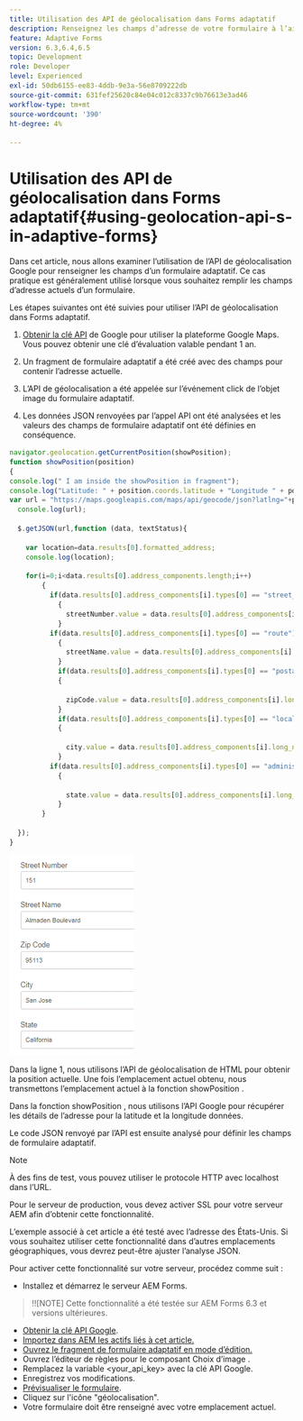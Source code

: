 ```yaml
---
title: Utilisation des API de géolocalisation dans Forms adaptatif
description: Renseignez les champs d’adresse de votre formulaire à l’aide des API de géolocalisation.
feature: Adaptive Forms
version: 6.3,6.4,6.5
topic: Development
role: Developer
level: Experienced
exl-id: 50db6155-ee83-4ddb-9e3a-56e8709222db
source-git-commit: 631fef25620c84e04c012c8337c9b76613e3ad46
workflow-type: tm+mt
source-wordcount: '390'
ht-degree: 4%

---
```


# Utilisation des API de géolocalisation dans Forms adaptatif{#using-geolocation-api-s-in-adaptive-forms}

Dans cet article, nous allons examiner l’utilisation de l’API de géolocalisation Google pour renseigner les champs d’un formulaire adaptatif. Ce cas pratique est généralement utilisé lorsque vous souhaitez remplir les champs d’adresse actuels d’un formulaire.

Les étapes suivantes ont été suivies pour utiliser l’API de géolocalisation dans Forms adaptatif.

1. [Obtenir la clé API](https://developers.google.com/maps/documentation/javascript/get-api-key) de Google pour utiliser la plateforme Google Maps. Vous pouvez obtenir une clé d’évaluation valable pendant 1 an.

1. Un fragment de formulaire adaptatif a été créé avec des champs pour contenir l’adresse actuelle.

1. L’API de géolocalisation a été appelée sur l’événement click de l’objet image du formulaire adaptatif.

1. Les données JSON renvoyées par l’appel API ont été analysées et les valeurs des champs de formulaire adaptatif ont été définies en conséquence.

```javascript
navigator.geolocation.getCurrentPosition(showPosition);
function showPosition(position) 
{
console.log(" I am inside the showPosition in fragment");
console.log("Latitude: " + position.coords.latitude + "Longitude " + position.coords.longitude);
var url = "https://maps.googleapis.com/maps/api/geocode/json?latlng="+position.coords.latitude+","+position.coords.longitude+"&key=<your_api_key>";
  console.log(url);
  
  $.getJSON(url,function (data, textStatus){
    
    var location=data.results[0].formatted_address;
    console.log(location);
    
    for(i=0;i<data.results[0].address_components.length;i++)
        {
          if(data.results[0].address_components[i].types[0] == "street_number")
            {
              streetNumber.value = data.results[0].address_components[i].long_name;
            }
          if(data.results[0].address_components[i].types[0] == "route")
            {
              streetName.value = data.results[0].address_components[i].long_name;
            }
            if(data.results[0].address_components[i].types[0] == "postal_code")
            {
              
              zipCode.value = data.results[0].address_components[i].long_name;
            }
            if(data.results[0].address_components[i].types[0] == "locality")
            {
              
              city.value = data.results[0].address_components[i].long_name;
            }
          if(data.results[0].address_components[i].types[0] == "administrative_area_level_1")
            {
              
              state.value = data.results[0].address_components[i].long_name;
            }
        }
    
  });
}
```

![Champs renseignés avec l’api geoloaction](assets/capture-4.gif)

Dans la ligne 1, nous utilisons l’API de géolocalisation de HTML pour obtenir la position actuelle. Une fois l’emplacement actuel obtenu, nous transmettons l’emplacement actuel à la fonction showPosition .

Dans la fonction showPosition , nous utilisons l’API Google pour récupérer les détails de l’adresse pour la latitude et la longitude données.

Le code JSON renvoyé par l’API est ensuite analysé pour définir les champs de formulaire adaptatif.

>[!NOTE]
>
>À des fins de test, vous pouvez utiliser le protocole HTTP avec localhost dans l’URL.
>
>Pour le serveur de production, vous devez activer SSL pour votre serveur AEM afin d’obtenir cette fonctionnalité.
>
>L’exemple associé à cet article a été testé avec l’adresse des États-Unis. Si vous souhaitez utiliser cette fonctionnalité dans d’autres emplacements géographiques, vous devrez peut-être ajuster l’analyse JSON.

Pour activer cette fonctionnalité sur votre serveur, procédez comme suit :

* Installez et démarrez le serveur AEM Forms.

>!![NOTE] Cette fonctionnalité a été testée sur AEM Forms 6.3 et versions ultérieures.
* [Obtenir la clé API Google](https://developers.google.com/maps/documentation/javascript/get-api-key).
* [Importez dans AEM les actifs liés à cet article.](assets/geolocationapi.zip)
* [Ouvrez le fragment de formulaire adaptatif en mode d’édition.](http://localhost:4502/editor.html/content/forms/af/currentaddressfragment.html)
* Ouvrez l’éditeur de règles pour le composant Choix d’image .
* Remplacez la variable &lt;your_api_key> avec la clé API Google.
* Enregistrez vos modifications.
* [Prévisualiser le formulaire](http://localhost:4502/content/dam/formsanddocuments/currentaddressfragment/jcr:content?wcmmode=disabled).
* Cliquez sur l&#39;icône &quot;géolocalisation&quot;.
* Votre formulaire doit être renseigné avec votre emplacement actuel.
